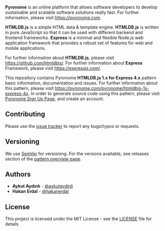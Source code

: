 **Pyronome** is an online platform that allows software developers to develop sustainable and scalable software solutions really fast.
For further information, please visit https://pyronome.com.

**HTMLDB.js** is a simple HTML data & template engine. **HTMLDB.js** is written in pure JavaScript so that it can be used with different backend and frontend frameworks. **Express** is a minimal and flexible Node.js web application framework that provides a robust set of features for web and mobile applications.

For further information about **HTMLDB.js**, please visit https://github.com/htmldbjs/.
For further information about **Express** Framework, please visit https://expressjs.com/.

This repository contains Pyronome **HTMLDB.js 1.x for Express 4.x** pattern basic information, documentation and issues. For further information about this pattern, please visit https://pyronome.com/pyronome/htmldbjs-1x-express-4x. In order to generate source code using this pattern, please visit [Pyronome Sign Up Page](https://pyronome.com/builder/signup), and create an account.

## Contributing

Please use the [issue tracker](https://github.com/pyronome/pattern-htmldbjs-1x-express-4x/issues) to report any bugs/typos or requests.

## Versioning

We use [SemVer](http://semver.org/) for versioning. For the versions available, see releases section of the [pattern overview page](https://pyronome.com/pyronome/htmldbjs-1x-express-4x#Overview). 

## Authors

* **Aykut Aydınlı** - [@aykutaydinli](https://github.com/aykutaydinli)
* **Hakan Erdal** - [@hakanerdal](https://github.com/hakanerdal)

## License

This project is licensed under the MIT License - see the [LICENSE](https://github.com/pyronome/pattern-htmldbjs-1x-express-4x/blob/master/LICENSE) file for details
